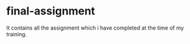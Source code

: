 # final-assignment
It contains all the assignment which i have completed at the time of my training.
